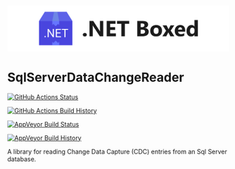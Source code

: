 ![Banner](Images/Banner.png)

# SqlServerDataChangeReader

[![GitHub Actions Status](https://github.com/barthogenes/SqlServerDataChangeReader/workflows/Build/badge.svg?branch=main)](https://github.com/barthogenes/SqlServerDataChangeReader/actions)

[![GitHub Actions Build History](https://buildstats.info/github/chart/barthogenes/SqlServerDataChangeReader?branch=main&includeBuildsFromPullRequest=false)](https://github.com/barthogenes/SqlServerDataChangeReader/actions)

[![AppVeyor Build Status](https://ci.appveyor.com/api/projects/status/munmh9if4vfeqy62/branch/main?svg=true)](https://ci.appveyor.com/project/barthogenes/SqlServerDataChangeReader/branch/main)

[![AppVeyor Build History](https://buildstats.info/appveyor/chart/barthogenes/SqlServerDataChangeReader?branch=main&includeBuildsFromPullRequest=false)](https://ci.appveyor.com/project/barthogenes/SqlServerDataChangeReader)

A library for reading Change Data Capture (CDC) entries from an Sql Server database.
